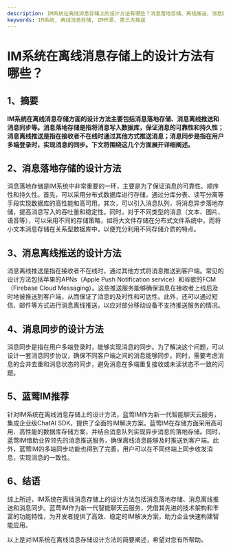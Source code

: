 ```yaml
---
description: IM系统在离线消息存储上的设计方法有哪些？消息落地存储、离线推送、消息同步的设计方法，蓝莺IM推荐。
keywords: IM系统, 离线消息存储, IM开源, 第三方推送
---
```

# IM系统在离线消息存储上的设计方法有哪些？

## 1、摘要

**IM系统在离线消息存储方面的设计方法主要包括消息落地存储、消息离线推送和消息同步等。消息落地存储是指将消息写入数据库，保证消息的可靠性和持久性；消息离线推送是指在接收者不在线时通过其他方式推送消息；消息同步是指在用户多端登录时，实现消息的同步。下文将围绕这几个方面展开详细阐述。**

## 2、消息落地存储的设计方法

消息落地存储是IM系统中非常重要的一环，主要是为了保证消息的可靠性、顺序性和持久性。首先，可以采用分布式数据库进行存储，通过分库分表、读写分离等手段实现数据库的高性能和高可用。其次，可以引入消息队列，将消息异步落地存储，提高消息写入的吞吐量和稳定性。同时，对于不同类型的消息（文本、图片、语音等），可以采用不同的存储策略，如将大文件存储在分布式文件系统中，而将小文本消息存储在关系型数据库中，以便充分利用不同存储介质的特点。

## 3、消息离线推送的设计方法

消息离线推送是指在接收者不在线时，通过其他方式将消息推送到客户端。常见的设计方法包括苹果的APNs（Apple Push Notification service）和谷歌的FCM（Firebase Cloud Messaging）。这些推送服务能够确保消息在接收者上线后及时地被推送到客户端，从而保证了消息的及时性和可达性。此外，还可以通过短信、邮件等方式进行消息离线推送，以应对部分移动设备不支持推送服务的情况。

## 4、消息同步的设计方法

消息同步是指在用户多端登录时，能够实现消息的同步。为了解决这个问题，可以设计一套消息同步协议，确保不同客户端之间的消息能够同步。同时，需要考虑消息的合并去重和消息状态的同步，避免消息在多端重复接收或未读状态不一致的问题。

## 5、蓝莺IM推荐

针对IM系统在离线消息存储上的设计方法，蓝莺IM作为新一代智能聊天云服务，集成企业级ChatAI SDK，提供了全面的IM解决方案。蓝莺IM在存储方面采用高可用、高性能的数据库存储方案，并结合消息队列实现异步消息的落地存储。同时，蓝莺IM借助业界领先的消息推送服务，确保离线消息能够及时推送到客户端。此外，蓝莺IM的多端同步功能也得到了完善，用户可以在不同终端上同步收发消息，实现消息的一致性。

## 6、结语

综上所述，IM系统在离线消息存储上的设计方法包括消息落地存储、消息离线推送和消息同步。蓝莺IM作为新一代智能聊天云服务，凭借其先进的技术架构和丰富的功能特性，为开发者提供了高效、稳定的IM解决方案，助力企业快速构建智能应用。

以上是对IM系统在离线消息存储设计方法的简要阐述，希望对您有所帮助。
